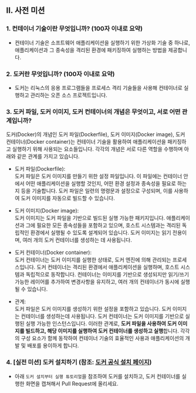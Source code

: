 ## II. 사전 미션
### 1. 컨테이너 기술이란 무엇입니까? (100자 이내로 요약)
- 컨테이너 기술은 소프트웨어 애플리케이션을 실행하기 위한 가상화 기술 중 하나로, 애플리케이션과 그 종속성을 격리된 환경에 패키징하여 실행하는 방법을 제공합니다.

### 2. 도커란 무엇입니까? (100자 이내로 요약)
- 도커는 리눅스의 응용 프로그램들을 프로세스 격리 기술들을 사용해 컨테이너로 실행하고 관리하는 오픈 소스 프로젝트입니다.

### 3. 도커 파일, 도커 이미지, 도커 컨테이너의 개념은 무엇이고, 서로 어떤 관계입니까?
도커(Docker)의 개념인 도커 파일(Dockerfile), 도커 이미지(Docker image), 도커 컨테이너(Docker container)는 컨테이너 기술을 활용하여 애플리케이션을 패키징하고 실행하기 위해 사용되는 요소들입니다. 각각의 개념은 서로 다른 역할을 수행하며 아래와 같은 관계를 가지고 있습니다.

- 도커 파일(Dockerfile):  
도커 파일은 도커 이미지를 만들기 위한 설정 파일입니다. 이 파일에는 컨테이너 안에서 어떤 애플리케이션을 실행할 것인지, 어떤 환경 설정과 종속성을 필요로 하는지 등을 기술합니다. 도커 파일은 일련의 명령문과 설정으로 구성되며, 이를 사용하여 도커 이미지를 자동으로 빌드할 수 있습니다.

- 도커 이미지(Docker image):  
도커 이미지는 도커 파일을 기반으로 빌드된 실행 가능한 패키지입니다. 애플리케이션과 그에 필요한 모든 종속성들을 포함하고 있으며, 호스트 시스템과는 격리된 독립적인 환경에서 실행될 수 있도록 설계되어 있습니다. 도커 이미지는 읽기 전용이며, 여러 개의 도커 컨테이너를 생성하는 데 사용됩니다.

- 도커 컨테이너(Docker container):  
도커 컨테이너는 도커 이미지를 실행한 상태로, 도커 엔진에 의해 관리되는 프로세스입니다. 도커 컨테이너는 격리된 환경에서 애플리케이션을 실행하며, 호스트 시스템과 독립적으로 동작합니다. 컨테이너는 이미지를 기반으로 생성되지만 읽기/쓰기 가능한 레이어를 추가하여 변경사항을 유지하고, 여러 개의 컨테이너가 동시에 실행될 수 있습니다.

- 관계:  
도커 파일은 도커 이미지를 생성하기 위한 설정을 포함하고 있습니다. 도커 이미지는 컨테이너를 생성하는데 사용됩니다. 도커 컨테이너는 도커 이미지를 기반으로 실행된 실행 가능한 인스턴스입니다. 이러한 관계로, **도커 파일을 사용하여 도커 이미지를 빌드하고, 해당 이미지를 실행하여 도커 컨테이너를 생성하고 실행**합니다. 각각의 구성 요소가 함께 동작하여 컨테이너 기술의 효율적인 사용과 애플리케이션의 개발 및 배포를 용이하게 합니다.

### 4. [실전 미션] 도커 설치하기 (참조: [도커 공식 설치 페이지](https://docs.docker.com/engine/install/))
- 아래 `도커 설치부터 실행 튜토리얼`을 참조하여 도커를 설치하고, 도커 컨테이너를 실행한 화면을 캡쳐해서 Pull Request에 올리세요.
